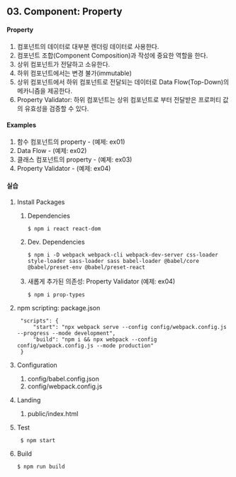 ## 03. Component: Property

#### Property
1. 컴포넌트의 데이터로 대부분 렌더링 데이터로 사용한다.
2. 컴포넌트 조합(Component Composition)과 작성에 중요한 역할을 한다.
3. 상위 컴포넌트가 전달하고 소유한다. 
4. 하위 컴포넌트에서는 변경 불가(immutable)
5. 상위 컴포넌트에서 하위 컴포넌트로 전달되는 데이터로 Data Flow(Top-Down)의 메카니즘을 제공한다.
6. Property Validator: 하위 컴포넌트는 상위 컴포넌트로 부터 전달받은 프로퍼티 값의 유효성을 검증할 수 있다.

#### Examples
1. 함수 컴포넌트의 property - (예제: ex01)
2. Data Flow - (예제: ex02)
3. 클래스 컴포넌트의 property - (예제: ex03)
4. Property Validator - (예제: ex04)

#### 실습
1. Install Packages

    1) Dependencies

       ```
       $ npm i react react-dom
       ```

    2) Dev. Dependencies

       ```
       $ npm i -D webpack webpack-cli webpack-dev-server css-loader style-loader sass-loader sass babel-loader @babel/core @babel/preset-env @babel/preset-react 
       ```
    3) 새롭게 추가된 의존성: Property Validator (예제: ex04)

       ```
       $ npm i prop-types
       ```

2. npm scripting: package.json

   ```
    "scripts": {
        "start": "npx webpack serve --config config/webpack.config.js --progress --mode development",
        "build": "npm i && npx webpack --config config/webpack.config.js --mode production"
    }
   ```

3. Configuration

    1) config/babel.config.json
    2) config/webpack.config.js

4. Landing

    1) public/index.html

5. Test

   ```
    $ npm start
   ```

6. Build

   ```
   $ npm run build 
   ```
